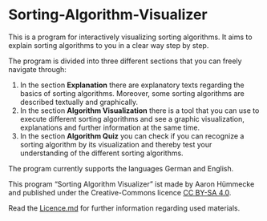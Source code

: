 # Sorting-Algorithm-Visualizer
This is a program for interactively visualizing sorting algorithms. It aims to explain sorting algorithms to you in a clear way step by step.

The program is divided into three different sections that you can freely navigate through: 
1. In the section **Explanation** there are explanatory texts regarding the basics of sorting algorithms. Moreover, some sorting algorithms are described textually and graphically.
2. In the section **Algorithm Visualization** there is a tool that you can use to execute different sorting algorithms and see a graphic visualization, explanations and further information at the same time.
3. In the section **Algorithm Quiz** you can check if you can recognize a sorting algorithm by its visualization and thereby test your understanding of the different sorting algorithms.

The program currently supports the languages German and English.

This program “Sorting Algorithm Visualizer” ist made by Aaron Hümmecke and published under the Creative-Commons licence [CC BY-SA 4.0](https://creativecommons.org/licenses/by-sa/4.0/deed.en).

Read the [Licence.md](https://github.com/AaronHuemmecke/Sorting-Algorithm-Visualizer/blob/master/Licence.md) for further information regarding used materials.

